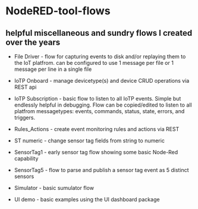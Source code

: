 # NodeRED-tool-flows
helpful miscellaneous and sundry flows I created over the years
-----------------------------------------------------------------

* File Driver - flow for capturing events to disk and/or replaying them to the IoT platfrom. 
              can be configured to use 1 message per file or 1 message per line in a single file
                            
* IoTP Onboard - manage devicetype(s) and device CRUD operations via REST api

* IoTP Subscription - basic flow to listen to all IoTP events. Simple but endlessly helpful in debugging.
										Flow can be copied/edited to listen to all platfrom messagetypes:
											events, commands, status, state, errors, and triggers.
                    
* Rules_Actions - create event monitoring rules and actions via REST

* ST numeric - change sensor tag fields from string to numeric

* SensorTag1 - early sensor tag flow showing some basic Node-Red capability

* SensorTag5 - flow to parse and publish a sensor tag event as 5 distinct sensors

* Simulator - basic sumulator flow

* UI demo - basic examples using the UI dashboard package





